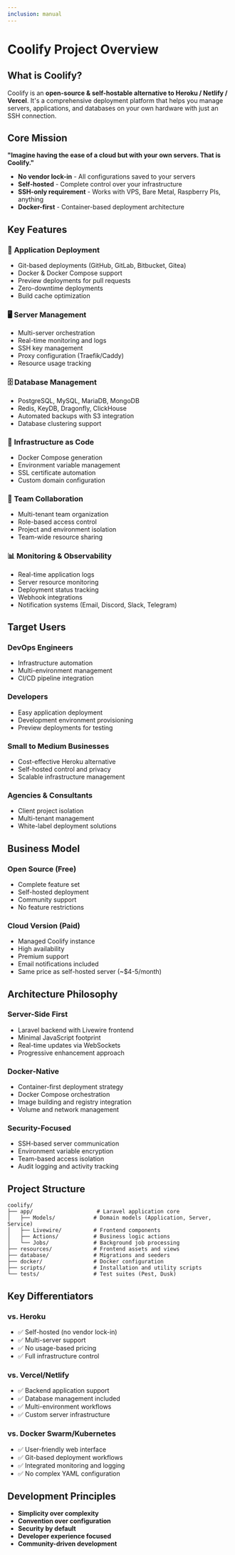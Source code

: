 ```yaml
---
inclusion: manual
---
```

# Coolify Project Overview

## What is Coolify?

Coolify is an **open-source & self-hostable alternative to Heroku / Netlify / Vercel**. It's a comprehensive deployment platform that helps you manage servers, applications, and databases on your own hardware with just an SSH connection.

## Core Mission

**"Imagine having the ease of a cloud but with your own servers. That is Coolify."**

- **No vendor lock-in** - All configurations saved to your servers
- **Self-hosted** - Complete control over your infrastructure  
- **SSH-only requirement** - Works with VPS, Bare Metal, Raspberry PIs, anything
- **Docker-first** - Container-based deployment architecture

## Key Features

### 🚀 **Application Deployment**
- Git-based deployments (GitHub, GitLab, Bitbucket, Gitea)
- Docker & Docker Compose support
- Preview deployments for pull requests
- Zero-downtime deployments
- Build cache optimization

### 🖥️ **Server Management**
- Multi-server orchestration
- Real-time monitoring and logs
- SSH key management
- Proxy configuration (Traefik/Caddy)
- Resource usage tracking

### 🗄️ **Database Management**
- PostgreSQL, MySQL, MariaDB, MongoDB
- Redis, KeyDB, Dragonfly, ClickHouse
- Automated backups with S3 integration
- Database clustering support

### 🔧 **Infrastructure as Code**
- Docker Compose generation
- Environment variable management
- SSL certificate automation
- Custom domain configuration

### 👥 **Team Collaboration**
- Multi-tenant team organization
- Role-based access control
- Project and environment isolation
- Team-wide resource sharing

### 📊 **Monitoring & Observability**
- Real-time application logs
- Server resource monitoring
- Deployment status tracking
- Webhook integrations
- Notification systems (Email, Discord, Slack, Telegram)

## Target Users

### **DevOps Engineers**
- Infrastructure automation
- Multi-environment management
- CI/CD pipeline integration

### **Developers**
- Easy application deployment
- Development environment provisioning
- Preview deployments for testing

### **Small to Medium Businesses**
- Cost-effective Heroku alternative
- Self-hosted control and privacy
- Scalable infrastructure management

### **Agencies & Consultants**
- Client project isolation
- Multi-tenant management
- White-label deployment solutions

## Business Model

### **Open Source (Free)**
- Complete feature set
- Self-hosted deployment
- Community support
- No feature restrictions

### **Cloud Version (Paid)**
- Managed Coolify instance
- High availability
- Premium support
- Email notifications included
- Same price as self-hosted server (~$4-5/month)

## Architecture Philosophy

### **Server-Side First**
- Laravel backend with Livewire frontend
- Minimal JavaScript footprint
- Real-time updates via WebSockets
- Progressive enhancement approach

### **Docker-Native**
- Container-first deployment strategy
- Docker Compose orchestration
- Image building and registry integration
- Volume and network management

### **Security-Focused**
- SSH-based server communication
- Environment variable encryption
- Team-based access isolation
- Audit logging and activity tracking

## Project Structure

```
coolify/
├── app/                    # Laravel application core
│   ├── Models/            # Domain models (Application, Server, Service)
│   ├── Livewire/          # Frontend components
│   ├── Actions/           # Business logic actions
│   └── Jobs/              # Background job processing
├── resources/             # Frontend assets and views
├── database/              # Migrations and seeders
├── docker/                # Docker configuration
├── scripts/               # Installation and utility scripts
└── tests/                 # Test suites (Pest, Dusk)
```

## Key Differentiators

### **vs. Heroku**
- ✅ Self-hosted (no vendor lock-in)
- ✅ Multi-server support
- ✅ No usage-based pricing
- ✅ Full infrastructure control

### **vs. Vercel/Netlify**
- ✅ Backend application support
- ✅ Database management included
- ✅ Multi-environment workflows
- ✅ Custom server infrastructure

### **vs. Docker Swarm/Kubernetes**
- ✅ User-friendly web interface
- ✅ Git-based deployment workflows
- ✅ Integrated monitoring and logging
- ✅ No complex YAML configuration

## Development Principles

- **Simplicity over complexity**
- **Convention over configuration**
- **Security by default**
- **Developer experience focused**
- **Community-driven development**

